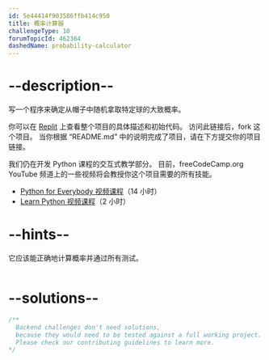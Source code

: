```yaml
---
id: 5e44414f903586ffb414c950
title: 概率计算器
challengeType: 10
forumTopicId: 462364
dashedName: probability-calculator
---
```


# --description--

写一个程序来确定从帽子中随机拿取特定球的大致概率。

你可以在 [Replit](https://replit.com/github/freeCodeCamp/boilerplate-probability-calculator) 上查看整个项目的具体描述和初始代码。 访问此链接后，fork 这个项目。 当你根据 “README.md” 中的说明完成了项目，请在下方提交你的项目链接。

我们仍在开发 Python 课程的交互式教学部分。 目前，freeCodeCamp.org YouTube 频道上的一些视频将会教授你这个项目需要的所有技能。

<ul>
  <li>
    <a href='https://www.freecodecamp.org/news/python-for-everybody/'>Python for Everybody 视频课程</a>（14 小时）
  </li>
  <li>
    <a href='https://www.freecodecamp.org/news/learn-python-basics-in-depth-video-course/'>Learn Python 视频课程</a>（2 小时）
  </li>
</ul>

# --hints--

它应该能正确地计算概率并通过所有测试。

```js

```

# --solutions--

```js
/**
  Backend challenges don't need solutions,
  because they would need to be tested against a full working project.
  Please check our contributing guidelines to learn more.
*/
```
